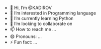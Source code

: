 - 👋 Hi, I’m @KADIROV 
- 👀 I’m interested in Programming language 
- 🌱 I’m currently learning Python
- 💞️ I’m looking to collaborate on 
- 📫 How to reach me ...
- 😄 Pronouns: ...
- ⚡ Fun fact: ...

<!---
KADIROVv/KADIROVv is a ✨ special ✨ repository because its `README.md` (this file) appears on your GitHub profile.
You can click the Preview link to take a look at your changes.
--->

